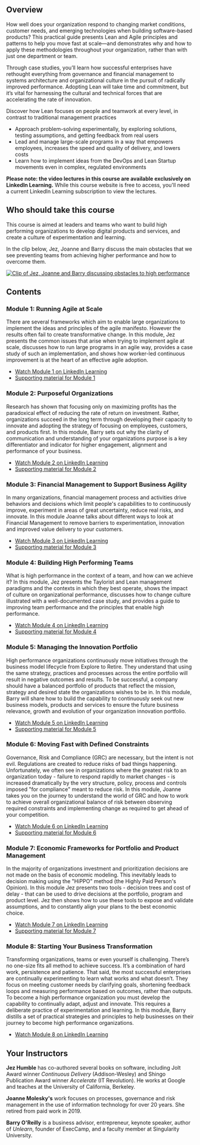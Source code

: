 ## Overview

How well does your organization respond to changing market conditions, customer needs, and emerging technologies when building software-based products? This practical guide presents Lean and Agile principles and patterns to help you move fast at scale—and demonstrates why and how to apply these methodologies throughout your organization, rather than with just one department or team.

Through case studies, you’ll learn how successful enterprises have rethought everything from governance and financial management to systems architecture and organizational culture in the pursuit of radically improved performance. Adopting Lean will take time and commitment, but it’s vital for harnessing the cultural and technical forces that are accelerating the rate of innovation.

Discover how Lean focuses on people and teamwork at every level, in contrast to traditional management practices

* Approach problem-solving experimentally, by exploring solutions, testing assumptions, and getting feedback from real users
* Lead and manage large-scale programs in a way that empowers employees, increases the speed and quality of delivery, and lowers costs
* Learn how to implement ideas from the DevOps and Lean Startup movements even in complex, regulated environments

**Please note: the video lectures in this course are available exclusively on LinkedIn Learning.** While this course website is free to access, you'll need a current LinkedIn Learning subscription to view the lectures.

## Who should take this course

This course is aimed at leaders and teams who want to build high performing organizations to develop digital products and services, and create a culture of experimentation and learning.

In the clip below, Jez, Joanne and Barry discuss the main obstacles that we see preventing teams from achieving higher performance and how to overcome them.

[![Clip of Jez, Joanne and Barry discussing obstacles to high performance](https://img.youtube.com/vi/dtzaoGJlAwk/0.jpg)](https://www.youtube.com/watch?v=dtzaoGJlAwk)

## Contents

### Module 1: Running Agile at Scale

There are several frameworks which aim to enable large organizations to implement the ideas and principles of the agile manifesto. However the results often fail to create transformative change. In this module, Jez presents the common issues that arise when trying to implement agile at scale, discusses how to run large programs in an agile way, provides a case study of such an implementation, and shows how worker-led continuous improvement is at the heart of an effective agile adoption.

* [Watch Module 1 on LinkedIn Learning](https://www.linkedin.com/learning/lean-technology-strategy-running-agile-at-scale)
* [Supporting material for Module 1](module1.html)

### Module 2: Purposeful Organizations

Research has shown that focusing only on maximizing profits has the paradoxical effect of reducing the rate of return on investment. Rather, organizations succeed in the long term through developing their capacity to innovate and adopting the strategy of focusing on employees, customers, and products first. In this module, Barry sets out why the clarity of communication and understanding of your organizations purpose is a key differentiator and indicator for higher engagement, alignment and performance of your business.

* [Watch Module 2 on LinkedIn Learning](https://www.linkedin.com/learning/lean-technology-strategy-purposeful-organizations)
* [Supporting material for Module 2](module2.html)

### Module 3: Financial Management to Support Business Agility

In many organizations, financial management process and activities drive behaviors and decisions which limit people's capabilities to to continuously improve, experiment in areas of great uncertainty, reduce real risks, and innovate. In this module Joanne talks about different ways to look at Financial Management to remove barriers to experimentation, innovation and improved value delivery to your customers.

* [Watch Module 3 on LinkedIn Learning](https://www.linkedin.com/learning/lean-technology-strategy-financial-management-to-support-business-agility)
* [Supporting material for Module 3](module3.html)

### Module 4: Building High Performing Teams

What is high performance in the context of a team, and how can we achieve it? In this module, Jez presents the Taylorist and Lean management paradigms and the contexts in which they best operate, shows the impact of culture on organizational performance, discusses how to change culture illustrated with a well-documented case study, and provides a guide to improving team performance and the principles that enable high performance.

* [Watch Module 4 on LinkedIn Learning](https://www.linkedin.com/learning/lean-technology-strategy-building-high-performing-teams)
* [Supporting material for Module 4](module4.html)

### Module 5: Managing the Innovation Portfolio

High performance organizations continuously move initiatives through the business model lifecycle from Explore to Retire. They understand that using the same strategy, practices and processes across the entire portfolio will result in negative outcomes and results. To be successful, a company should have a balanced portfolio of products that reflect the mission, strategy and desired state the organizations wishes to be in. In this module, Barry will share how to build the capability to continuously seek out new business models, products and services to ensure the future business relevance, growth and evolution of your organization innovation portfolio.

* [Watch Module 5 on LinkedIn Learning](https://www.linkedin.com/learning/lean-technology-strategy-managing-the-innovation-portfolio)
* [Supporting material for Module 5](module5.html)

### Module 6: Moving Fast with Defined Constraints

Governance, Risk and Compliance (GRC) are necessary, but the intent is not evil. Regulations are created to reduce risks of bad things happening. Unfortunately, we often see in organizations where the greatest risk to an organization today - failure to respond rapidly to market changes - is increased dramatically by the very structure, policy, process and controls imposed "for compliance" meant to reduce risk. In this module, Joanne takes you on the journey to understand the world of GRC and how to work to achieve overall organizational balance of risk between observing required constraints and implementing change as required to get ahead of your competition.

* [Watch Module 6 on LinkedIn Learning](https://www.linkedin.com/learning/lean-technology-strategy-moving-fast-with-defined-constraints)
* [Supporting material for Module 6](module6.html)

### Module 7: Economic Frameworks for Portfolio and Product Management

In the majority of organizations investment and prioritization decisions are not made on the basis of economic modeling. This inevitably leads to decision making using the "HiPPO" method (the Highly Paid Person's Opinion). In this module Jez presents two tools - decision trees and cost of delay - that can be used to drive decisions at the portfolio, program and product level. Jez then shows how to use these tools to expose and validate assumptions, and to constantly align your plans to the best economic choice.

* [Watch Module 7 on LinkedIn Learning](https://www.linkedin.com/learning/lean-technology-strategy-economic-frameworks-for-portfolio-and-product-management)
* [Supporting material for Module 7](module7.html)

### Module 8: Starting Your Business Transformation

Transforming organizations, teams or even yourself is challenging. There’s no one-size fits all method to achieve success. It’s a combination of hard work, persistence and patience. That said, the most successful enterprises are continually experimenting to learn what works and what doesn’t. They focus on meeting customer needs by clarifying goals, shortening feedback loops and measuring performance based on outcomes, rather than outputs. To become a high performance organization you must develop the capability to continually adapt, adjust and innovate. This requires a deliberate practice of experimentation and learning. In this module, Barry distills a set of practical strategies and principles to help businesses on their journey to become high performance organizations.

* [Watch Module 8 on LinkedIn Learning](https://www.linkedin.com/learning/lean-technology-strategy-starting-your-business-transformation-2)

## Your Instructors

**Jez Humble** has co-authored several books on software, including Jolt Award winner _Continuous Delivery_ (Addison-Wesley) and Shingo Publication Award winner _Accelerate_ (IT Revolution). He works at Google and teaches at the University of California, Berkeley.

**Joanne Molesky's** work focuses on processes, governance and risk management in the use of information technology for over 20 years. She retired from paid work in 2019.

**Barry O'Reilly** is a business advisor, entrepreneur, keynote speaker, author of _Unlearn_, founder of ExecCamp, and a faculty member at Singularity University.
